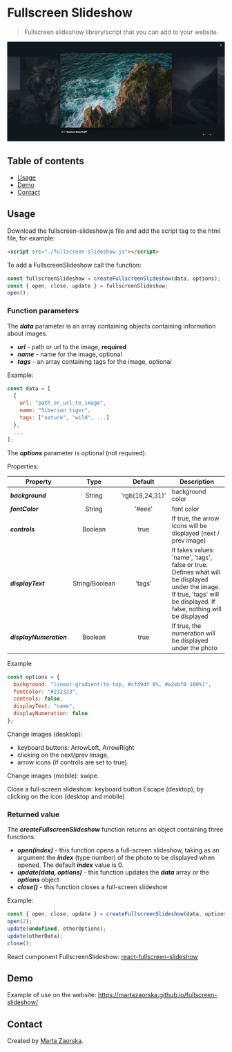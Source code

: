 # Fullscreen Slideshow

> Fullscreen slideshow library/script that you can add to your website. 

![Example Fullscreen Slideshow](/images/example-fullscreen-slideshow.png?raw=true)

## Table of contents

- [Usage](#usage)
- [Demo](#demo)
- [Contact](#contact)

## Usage

Download the fullscreen-slideshow.js file and add the script tag to the html file, for example:
```html
<script src="./fullscreen-slideshow.js"></script>
```
To add a FullscreenSlideshow call the function:

```javascript
const fullscreenSlideshow = createFullscreenSlideshow(data, options);
const { open, close, update } = fullscreenSlideshow;
open(); 
```



### **Function parameters**

The ***data*** parameter is an array containing objects containing information about images. 

- ***url*** - path or url to the image, **required**
- ***name*** - name for the image, optional
- ***tags*** - an array containing tags for the image, optional

Example:

```javascript
const data = [
  {
    url: "path_or_url_to_image",
    name: "Siberian tiger",
    tags: ["nature", "wild", ...]
  },
  ...
];
```

The ***options*** parameter is optional (not required). 

Properties:

| Property                 |  Type          | Default         | Description |
| ------------------------ | :------------: | :-------------: | ----------- |
| ***background***         | String         | 'rgb(18,24,31)' | background color |
| ***fontColor***          | String         | '#eee'          | font color |
| ***controls***           | Boolean        | true            |  If true, the arrow icons will be displayed (next / prev image) |
| ***displayText***        | String/Boolean | 'tags'          | It takes values: 'name', 'tags', false or true. Defines what will be displayed under the image. If true, 'tags' will be displayed. If false, nothing will be displayed |
| ***displayNumeration***  | Boolean        | true            | If true, the numeration will be displayed under the photo |

Example
```javascript
const options = {
  background: "linear-gradient(to top, #cfd9df 0%, #e2ebf0 100%)",
  fontColor: "#232323",
  controls: false,
  displayText: "name",
  displayNumeration: false
};
```

Change images (desktop):

- keyboard buttons: ArrowLeft, ArrowRight
- clicking on the next/prev image,
- arrow icons (if controls are set to true)

Change images (mobile): swipe.

Close a full-screen slideshow: keyboard button Escape (desktop), by clicking on the icon (desktop and mobile)



### **Returned value**

The ***createFullscreenSlideshow*** function returns an object containing three functions:

- ***open(index)*** - this function opens a full-screen slideshow, taking as an argument the ***index*** (type number) of the photo to be displayed when opened. The default ***index*** value is 0.
- ***update(data, options)*** - this function updates the ***data*** array or the ***options*** object
- ***close()*** - this function closes a full-screen slideshow

Example:
```javascript
const { open, close, update } = createFullscreenSlideshow(data, options);
open(2);
update(undefined, otherOptions);
update(otherData);
close();
```


React component FullscreenSlideshow: [react-fullscreen-slideshow](https://github.com/MartaZaorska/react-fullscreen-slideshow)

## Demo

Example of use on the website: https://martazaorska.github.io/fullscreen-slideshow/

## Contact

Created by [Marta Zaorska](https://martazaorska.github.io/portfolio/).
